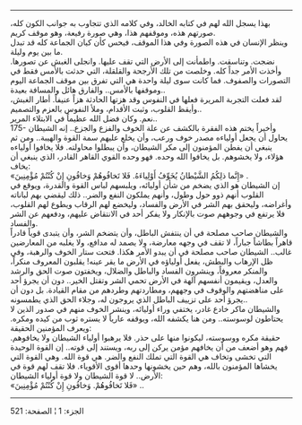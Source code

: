 ------------------------------------------------------------------------

بهذا يسجل الله لهم في كتابه الخالد، وفي كلامه الذي تتجاوب به جوانب الكون
كله، صورتهم هذه، وموقفهم هذا، وهي صورة رفيعة، وهو موقف كريم.  
وينظر الإنسان في هذه الصورة وفي هذا الموقف، فيحس كأن كيان الجماعة كله قد
تبدل ما بين يوم وليلة.  
نضجت. وتناسقت. واطمأنت إلى الأرض التي تقف عليها. وانجلى الغبش عن تصورها.
وأخذت الأمر جداً كله. وخلصت من تلك الأرجحة والقلقلة، التي حدثت بالأمس فقط
في التصورات والصفوف. فما كانت سوى ليلة واحدة هي التي تفرق بين موقف
الجماعة اليوم وموقفها بالأمس.. والفارق هائل والمسافة بعيدة..  
لقد فعلت التجربة المريرة فعلها في النفوس وقد هزتها الحادثة هزاً عنيفاً.
أطار الغبش، وأيقظ القلوب، وثبت الأقدام، وملأ النفوس بالعزم والتصميم..  
نعم. وكان فضل الله عظيماً في الابتلاء المرير..  
175- وأخيراً يختم هذه الفقرة بالكشف عن علة الخوف والفزع والجزع.. إنه
الشيطان يحاول أن يجعل أولياءه مصدر خوف ورعب، وأن يخلع عليهم سمة القوة
والهيبة.. ومن ثم ينبغي أن يفطن المؤمنون إلى مكر الشيطان، وأن يبطلوا
محاولته. فلا يخافوا أولياءه هؤلاء، ولا يخشوهم. بل يخافوا الله وحده. فهو
وحده القوي القاهر القادر، الذي ينبغي أن يخاف:  
«إِنَّما ذلِكُمُ الشَّيْطانُ يُخَوِّفُ أَوْلِياءَهُ. فَلا تَخافُوهُمْ وَخافُونِ إِنْ كُنْتُمْ مُؤْمِنِينَ» .  
إن الشيطان هو الذي يضخم من شأن أوليائه، ويلبسهم لباس القوة والقدرة،
ويوقع في القلوب أنهم ذوو حول وطول، وأنهم يملكون النفع والضر.. ذلك ليقضي
بهم لباناته وأغراضه، وليحقق بهم الشر في الأرض والفساد، وليخضع لهم الرقاب
ويطوع لهم القلوب، فلا يرتفع في وجوههم صوت بالإنكار ولا يفكر أحد في
الانتقاض عليهم، ودفعهم عن الشر والفساد.  
والشيطان صاحب مصلحة في أن ينتفش الباطل، وأن يتضخم الشر، وأن يتبدى قوياً
قادراً قاهراً بطاشاً جباراً، لا تقف في وجهه معارضة، ولا يصمد له مدافع، ولا
يغلبه من المعارضين غالب.. الشيطان صاحب مصلحة في أن يبدو الأمر هكذا. فتحت
ستار الخوف والرهبة، وفي ظل الإرهاب والبطش، يفعل أولياؤه في الأرض ما يقر
عينه! يقلبون المعروف منكراً، والمنكر معروفاً، وينشرون الفساد والباطل
والضلال، ويخفتون صوت الحق والرشد والعدل، ويقيمون أنفسهم آلهة في الأرض
تحمي الشر وتقتل الخير.. دون أن يجرؤ أحد على مناهضتهم والوقوف في وجههم،
ومطاردتهم وطردهم من مقام القيادة. بل دون أن يجرؤ أحد على تزييف الباطل
الذي يروجون له، وجلاء الحق الذي يطمسونه..  
والشيطان ماكر خادع غادر، يختفي وراء أوليائه، وينشر الخوف منهم في صدور
الذين لا يحتاطون لوسوسته.. ومن هنا يكشفه الله، ويوقفه عارياً لا يستره ثوب
من كيده ومكره. ويعرف المؤمنين الحقيقة:  
حقيقة مكره ووسوسته، ليكونوا منها على حذر. فلا يرهبوا أولياء الشيطان ولا
يخافوهم. فهم وهو أضعف من أن يخافهم مؤمن يركن إلى ربه، ويستند إلى قوته..
إن القوة الوحيدة التي تخشى وتخاف هي القوة التي تملك النفع والضر. هي قوة
الله. وهي القوة التي يخشاها المؤمنون بالله، وهم حين يخشونها وحدها أقوى
الأقوياء. فلا تقف لهم قوة في الأرض.. لا قوة الشيطان ولا قوة أولياء
الشيطان:  
«فَلا تَخافُوهُمْ. وَخافُونِ إِنْ كُنْتُمْ مُؤْمِنِينَ» ..

------------------------------------------------------------------------

الجزء: 1 ¦ الصفحة: 521
